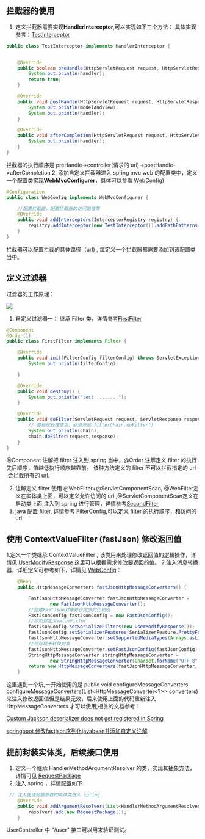 ## 拦截器的使用
1. 定义拦截器需要实现**HandlerInterceptor**,可以实现如下三个方法：
具体实现参考：[TestInterceptor](./src/main/java/com/zempty/spring_skill_learn/interceptor/TestInterceptor.java)
```java
public class TestInterceptor implements HandlerInterceptor {


    @Override
    public boolean preHandle(HttpServletRequest request, HttpServletResponse response, Object handler) throws Exception {
        System.out.println(handler);
        return true;
    }

    @Override
    public void postHandle(HttpServletRequest request, HttpServletResponse response, Object handler, ModelAndView modelAndView) throws Exception {
        System.out.println(modelAndView);
        System.out.println(handler);
    }

    @Override
    public void afterCompletion(HttpServletRequest request, HttpServletResponse response, Object handler, Exception ex) throws Exception {
        System.out.println(handler);
    }
}
```
拦截器的执行顺序是 preHandle->controller(请求的 url)->postHandle->afterCompletion 
2. 添加自定义拦截器进入 spring mvc web 的配置类中，定义一个配置类实现**WebMvcConfigurer**，具体可以参看 [WebConfig](./src/main/java/com/zempty/spring_skill_learn/config/WebConfig.java))
```java
@Configuration
public class WebConfig implements WebMvcConfigurer {

    //配置拦截器，配置拦截器的访问路径等
    @Override
    public void addInterceptors(InterceptorRegistry registry) {
        registry.addInterceptor(new TestInterceptor()).addPathPatterns("/**");
    }
}
```
拦截器可以配置拦截的具体路径（url) , 每定义一个拦截器都需要添加到该配置类当中。


## 定义过滤器
过滤器的工作原理：


![](https://raw.githubusercontent.com/zempty-zhaoxuan/pics/master/filter_flow.png)


1. 自定义过滤器一： 继承 Filter 类，详情参考[FirstFilter](./src/main/java/com/zempty/spring_skill_learn/filter/FirstFilter.java)
```java
@Component
@Order(1)
public class FirstFilter implements Filter {

    @Override
    public void init(FilterConfig filterConfig) throws ServletException {
        System.out.println(filterConfig);

    }

    @Override
    public void destroy() {
        System.out.println("test ........");
    }

    @Override
    public void doFilter(ServletRequest request, ServletResponse response, FilterChain chain) throws IOException, ServletException {
        // 要继续处理请求，必须添加 filterChain.doFilter()
        System.out.println(chain);
        chain.doFilter(request,response);
    }
}

```
@Component 注解把 filter 注入到 spring 当中，@Order 注解定义 filter 的执行先后顺序，值越低执行顺序越靠前。
该种方法定义的 filter 不可以拦截指定的 url ,会拦截所有的 url.

2. 注解定义 filter 使用 @WebFilter+@ServletComponentScan, @WebFilter定义在实体类上面，可以定义允许访问的 url ,@ServletComponentScan定义在启动类上面,注入到
spring 进行管理，详情参考[SecondFilter](src/main/java/com/zempty/spring_skill_learn/filter/SecondFilter.java)
3. java 配置 filter, 详情参考 [FilterConfig](src/main/java/com/zempty/spring_skill_learn/config/FilterConfig.java),可以定义 filter 的执行顺序，和访问的 url

## 使用 ContextValueFilter (fastJson) 修改返回值

1.定义一个类继承 ContextValueFilter , 该类用来处理修改返回值的逻辑操作，详情见 [UserModifyResponse](./src/main/java/com/zempty/spring_skill_learn/reponse/UserModifyResponse.java)
这里可以根据需求修改要返回的值。
2.注入消息转换器，详细定义可参考如下，详情见 [WebConfig](./src/main/java/com/zempty/spring_skill_learn/config/WebConfig.java)：
```java
    @Bean
    public HttpMessageConverters fastJsonHttpMessageConverters() {

        FastJsonHttpMessageConverter fastJsonHttpMessageConverter =
                new FastJsonHttpMessageConverter();
        //创建FastJson对象并设定序列化规则
        FastJsonConfig fastJsonConfig = new FastJsonConfig();
        //添加自定义valueFilter
        fastJsonConfig.setSerializeFilters(new UserModifyResponse());
        fastJsonConfig.setSerializerFeatures(SerializerFeature.PrettyFormat);
        fastJsonHttpMessageConverter.setSupportedMediaTypes(Arrays.asList(MediaType.APPLICATION_JSON_UTF8));
        //规则赋予转换对象
        fastJsonHttpMessageConverter.setFastJsonConfig(fastJsonConfig);
        StringHttpMessageConverter stringHttpMessageConverter =
                new StringHttpMessageConverter(Charset.forName("UTF-8"));
        return new HttpMessageConverters(fastJsonHttpMessageConverter, stringHttpMessageConverter);
    }
```

这里遇到一个坑,一开始使用的是  public void configureMessageConverters configureMessageConverters(List<HttpMessageConverter<?>> converters)来注入修改返回值但是结果无效，后来使用上面的代码重新注入
HttpMessageConverters 才可以使用,相关的文档参考：

[Custom Jackson deserializer does not get registered in Spring](https://stackoverflow.com/questions/39891911/custom-jackson-deserializer-does-not-get-registered-in-spring)


[springboot 修改fastjson序列化javabean并添加自定义注解](https://www.i4k.xyz/article/qq_33446715/82289796)




## 提前封装实体类，后续接口使用

1. 定义一个继承 HandlerMethodArgumentResolver 的类，实现其抽象方法，详情可见 [RequestPackage](./src/main/java/com/zempty/spring_skill_learn/request/RequestPackage.java)
2. 注入 spring ，详情配置如下：
```java
 // 注入提请封装参数的实体类进入 spring
    @Override
    public void addArgumentResolvers(List<HandlerMethodArgumentResolver> resolvers) {
        resolvers.add(new RequestPackage());
    }
```
UserController 中 "/user" 接口可以用来验证测试。

